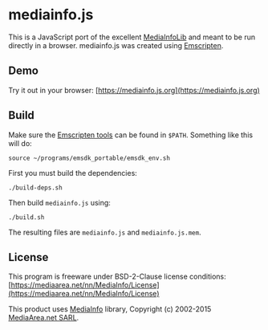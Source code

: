 # mediainfo.js

This is a JavaScript port of the excellent [MediaInfoLib](https://mediaarea.net/en/MediaInfo) and meant to be run directly in a browser. mediainfo.js was created using [Emscripten](http://emscripten.org/).

## Demo

Try it out in your browser:  [https://mediainfo.js.org](https://mediainfo.js.org)

## Build

Make sure the
[Emscripten tools](https://kripken.github.io/emscripten-site/docs/getting_started/downloads.html)
can be found in `$PATH`. Something like this will do:

    source ~/programs/emsdk_portable/emsdk_env.sh

First you must build the dependencies:

    ./build-deps.sh

Then build `mediainfo.js` using:

    ./build.sh

The resulting files are `mediainfo.js` and `mediainfo.js.mem`.

## License

This program is freeware under BSD-2-Clause license conditions:
[https://mediaarea.net/nn/MediaInfo/License](https://mediaarea.net/nn/MediaInfo/License)

This product uses [MediaInfo](http://mediaarea.net/MediaInfo) library, Copyright (c) 2002-2015
[MediaArea.net SARL](mailto:Info@MediaArea.net).
